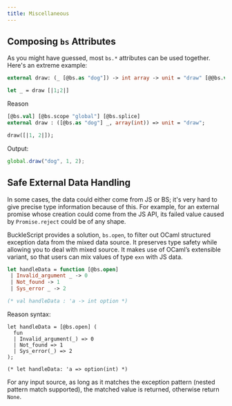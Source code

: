 ```yaml
---
title: Miscellaneous
---
```


## Composing `bs` Attributes

As you might have guessed, most `bs.*` attributes can be used together. Here's an extreme example:

```ocaml
external draw: (_ [@bs.as "dog"]) -> int array -> unit = "draw" [@@bs.val] [@@bs.scope "global"] [@@bs.splice]

let _ = draw [|1;2|]
```

Reason

```ocaml
[@bs.val] [@bs.scope "global"] [@bs.splice]
external draw : ([@bs.as "dog"] _, array(int)) => unit = "draw";

draw([|1, 2|]);
```

Output:

```js
global.draw("dog", 1, 2);
```

## Safe External Data Handling

In some cases, the data could either come from JS or BS; it's very hard to give precise type information because of this. For example, for an external promise whose creation could come from the JS API, its failed value caused by `Promise.reject` could be of any shape.

BuckleScript provides a solution, `bs.open`, to filter out OCaml structured exception data from the mixed data source. It preserves type safety while allowing you to deal with mixed source. It makes use of OCaml’s extensible variant, so that users can mix values of type `exn` with JS data.

```ocaml
let handleData = function [@bs.open]
 | Invalid_argument _ -> 0
 | Not_found -> 1
 | Sys_error _ -> 2

(* val handleData : 'a -> int option *)
```

Reason syntax:

```reason
let handleData = [@bs.open] (
  fun
  | Invalid_argument(_) => 0
  | Not_found => 1
  | Sys_error(_) => 2
);

(* let handleData: 'a => option(int) *)
```

For any input source, as long as it matches the exception pattern (nested pattern match supported), the matched value is returned, otherwise return `None`.
